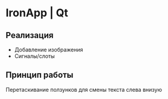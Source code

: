 # IronApp | Qt

## Реализация

- Добавление изображения
- Сигналы/слоты

 
## Принцип работы 

Перетаскивание ползунков для смены текста слева внизую
